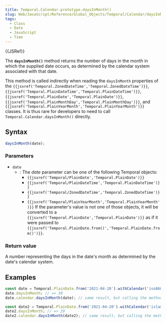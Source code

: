 ```yaml
---
title: Temporal.Calendar.prototype.daysInMonth()
slug: Web/JavaScript/Reference/Global_Objects/Temporal/Calendar/daysInMonth
tags:
  - Class
  - Date
  - JavaScript
  - Time
---
```

{{JSRef}}

<p class="summary"><span class="seoSummary">The <strong><code>daysInMonth()</code></strong> method returns the number of days in the month in which the supplied date occurs, as determined by the calendar system associated with that date.</span></p>

This method is called indirectly when reading the `daysInMonth` properties of
the
`{{jsxref('Temporal.ZonedDateTime','Temporal.ZonedDateTime')}}`,
`{{jsxref('Temporal.PlainDateTime','Temporal.PlainDateTime')}}`,
`{{jsxref('Temporal.PlainDate','Temporal.PlainDate')}}`,
`{{jsxref('Temporal.PlainMonthDay','Temporal.PlainMonthDay')}}`,
and
`{{jsxref('Temporal.PlainYearMonth','Temporal.PlainYearMonth')}}`
classes. It is thus rare for developers to need to call
`Temporal.Calendar.daysInMonth()` directly.

## Syntax

```js
daysInMonth(date);
```

### Parameters

- `date`
  - : The _date_ parameter can be one of the following Temporal objects:
    - `{{jsxref('Temporal/PlainDate','Temporal.PlainDate')}}`
    - `{{jsxref('Temporal/PlainDateTime','Temporal.PlainDateTime')}}`
    - `{{jsxref('Temporal/ZonedDateTime','Temporal.ZonedDateTime')}}`
    - `{{jsxref('Temporal/PlainYearMonth','Temporal.PlainYearMonth')}}`
      If the parameter's value is not one of those objects, it will be converted
      to a
      `{{jsxref('Temporal.PlainDate','Temporal.PlainDate')}}`
      as if it were passed to
      `{{jsxref('Temporal.PlainDate.from()','Temporal.PlainDate.from()')}}`.

### Return value

A number representing the days in the date's month as determined by the date's
calendar system.

## Examples

```js
const date = Temporal.PlainDate.from('2021-04-20').withCalendar('iso8601');
date.daysInMonth; // => 30
date.calendar.daysInMonth(date); // same result, but calling the method directly

const date2 = Temporal.PlainDate.from('2021-04-20').withCalendar('islamic');
date2.daysInMonth; // => 29
date2.calendar.daysInMonth(date2); // same result, but calling the method directly
```
